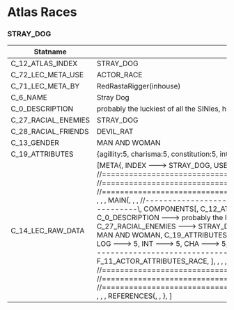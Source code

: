 

# Atlas Races





### STRAY_DOG
| Statname | Value | 
|  --  |  --  | 
| C_12_ATLAS_INDEX | STRAY_DOG | 
| C_72_LEC_META_USE | ACTOR_RACE | 
| C_71_LEC_META_BY | RedRastaRigger(inhouse) | 
| C_6_NAME | Stray Dog | 
| C_0_DESCRIPTION | probably the luckiest of all the SINles, he got some Devil Rats as friends  | 
| C_27_RACIAL_ENEMIES | STRAY_DOG | 
| C_28_RACIAL_FRIENDS | DEVIL_RAT | 
| C_13_GENDER | MAN AND WOMAN | 
| C_19_ATTRIBUTES | {agillity:5, charisma:5, constitution:5, intuition:5, logic:5, reaction:5, strength:5, willpower:5} | 
| C_14_LEC_RAW_DATA | [META{,   INDEX ---> STRAY_DOG,   USE   ---> ACTOR_RACE,   BY    ---> RedRastaRigger(inhouse), }, , , , //==============================================================================\\, //==============================================================================\\, //==============================================================================\\, , , , MAIN{, , , //------------------------------------------------------------------------------\\,   COMPONENTS[,     C_12_ATLAS_INDEX ---> STRAY_DOG,     C_6_NAME ---> Stray Dog,     C_0_DESCRIPTION ---> probably the luckiest of all the SINles, he got some Devil Rats as friends ,     C_27_RACIAL_ENEMIES ---> STRAY_DOG,     C_28_RACIAL_FRIENDS ---> DEVIL_RAT,     C_13_GENDER ---> MAN AND WOMAN,     C_19_ATTRIBUTES(,       CON ---> 5,       AGI ---> 5,       REA ---> 5,       STR ---> 5,       WIL ---> 5,       LOG ---> 5,       INT ---> 5,       CHA ---> 5,       ), ,   ], , , //------------------------------------------------------------------------------\\,   FLAGS[,     F_6_ACTOR_ATTRIBUTES,     F_WANTED_ANIMAL,     F_11_ACTOR_ATTRIBUTES_RACE,   ], , , , //==============================================================================\\, //==============================================================================\\, //==============================================================================\\, , , , REFERENCES{, , }, ] | 

